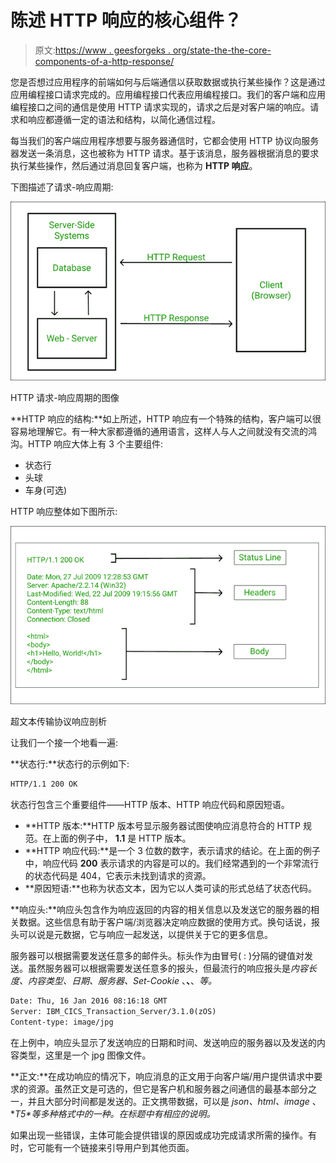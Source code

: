 # 陈述 HTTP 响应的核心组件？

> 原文:[https://www . geesforgeks . org/state-the-the-core-components-of-a-http-response/](https://www.geeksforgeeks.org/state-the-core-components-of-an-http-response/)

您是否想过应用程序的前端如何与后端通信以获取数据或执行某些操作？这是通过应用编程接口请求完成的。应用编程接口代表应用编程接口。我们的客户端和应用编程接口之间的通信是使用 HTTP 请求实现的，请求之后是对客户端的响应。请求和响应都遵循一定的语法和结构，以简化通信过程。

每当我们的客户端应用程序想要与服务器通信时，它都会使用 HTTP 协议向服务器发送一条消息，这也被称为 HTTP 请求。基于该消息，服务器根据消息的要求执行某些操作，然后通过消息回复客户端，也称为 **HTTP 响应**。

下图描述了请求-响应周期:

![](img/7f44329a9e72d2c301792b84aa022e6b.png)

HTTP 请求-响应周期的图像

**HTTP 响应的结构:**如上所述，HTTP 响应有一个特殊的结构，客户端可以很容易地理解它。有一种大家都遵循的通用语言，这样人与人之间就没有交流的鸿沟。HTTP 响应大体上有 3 个主要组件:

*   状态行
*   头球
*   车身(可选)

HTTP 响应整体如下图所示:

![](img/b1e42bd45081d185b9c775eb0df10cc4.png)

超文本传输协议响应剖析

让我们一个接一个地看一遍:

**状态行:**状态行的示例如下:

```html
HTTP/1.1 200 OK
```

状态行包含三个重要组件——HTTP 版本、HTTP 响应代码和原因短语。

*   **HTTP 版本:**HTTP 版本号显示服务器试图使响应消息符合的 HTTP 规范。在上面的例子中， **1.1** 是 HTTP 版本。
*   **HTTP 响应代码:**是一个 3 位数的数字，表示请求的结论。在上面的例子中，响应代码 **200** 表示请求的内容是可以的。我们经常遇到的一个非常流行的状态代码是 404，它表示未找到请求的资源。
*   **原因短语:**也称为状态文本，因为它以人类可读的形式总结了状态代码。

**响应头:**响应头包含作为响应返回的内容的相关信息以及发送它的服务器的相关数据。这些信息有助于客户端/浏览器决定响应数据的使用方式。换句话说，报头可以说是元数据，它与响应一起发送，以提供关于它的更多信息。

服务器可以根据需要发送任意多的邮件头。标头作为由冒号( : )分隔的键值对发送。虽然服务器可以根据需要发送任意多的报头，但最流行的响应报头是*内容长度、内容类型、日期、服务器、Set-Cookie* 、**、**、*等。*

```html
Date: Thu, 16 Jan 2016 08:16:18 GMT
Server: IBM_CICS_Transaction_Server/3.1.0(zOS)
Content-type: image/jpg
```

在上例中，响应头显示了发送响应的日期和时间、发送响应的服务器以及发送的内容类型，这里是一个 jpg 图像文件。

**正文:**在成功响应的情况下，响应消息的正文用于向客户端/用户提供请求中要求的资源。虽然正文是可选的，但它是客户机和服务器之间通信的最基本部分之一，并且大部分时间都是发送的。正文携带数据，可以是 *json、html、image* 、**T5*等多种格式中的一种。*在标题中有相应的说明。**

如果出现一些错误，主体可能会提供错误的原因或成功完成请求所需的操作。有时，它可能有一个链接来引导用户到其他页面。
